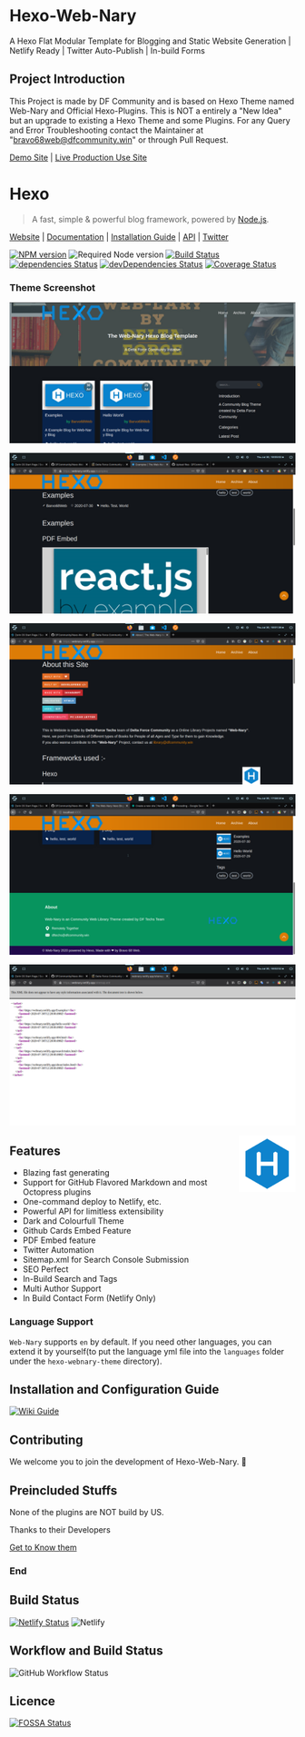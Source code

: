 # Hexo-Web-Nary

A Hexo Flat Modular Template for Blogging and Static Website Generation | Netlify Ready | Twitter Auto-Publish | In-build Forms 

## Project Introduction

This Project is made by DF Community and is based on Hexo Theme named Web-Nary and Official Hexo-Plugins. This is NOT a entirely a "New Idea" but an upgrade to existing a Hexo Theme and some Plugins. For any Query and Error Troubleshooting contact the Maintainer at "bravo68web@dfcommunity.win" or through Pull Request.

[Demo Site](http://webnary.netlify.app) | [Live Production Use Site](https://library.dfcommunity.win)

# Hexo

> A fast, simple & powerful blog framework, powered by [Node.js](https://nodejs.org).

[Website](https://hexo.io) |
[Documentation](https://hexo.io/docs/) |
[Installation Guide](https://hexo.io/docs/#Installation) |
[API](https://hexo.io/api/) |
[Twitter](https://twitter.com/hexojs)

[![NPM version](https://badge.fury.io/js/hexo.svg)](https://www.npmjs.com/package/hexo)
![Required Node version](https://img.shields.io/node/v/hexo)
[![Build Status](https://travis-ci.com/hexojs/hexo.svg?branch=master)](https://travis-ci.com/hexojs/hexo)
[![dependencies Status](https://david-dm.org/hexojs/hexo/status.svg)](https://david-dm.org/hexojs/hexo)
[![devDependencies Status](https://david-dm.org/hexojs/hexo/dev-status.svg)](https://david-dm.org/hexojs/hexo?type=dev)
[![Coverage Status](https://coveralls.io/repos/hexojs/hexo/badge.svg?branch=master)](https://coveralls.io/r/hexojs/hexo?branch=master)

### Theme Screenshot
![theme effect](https://raw.githubusercontent.com/DFCommunity/img-stack/master/Sreenshot.png)

![theme effect](https://raw.githubusercontent.com/DFCommunity/img-stack/master/Screenshot%20from%202020-07-30%2018-05-02.png)

![theme effect](https://raw.githubusercontent.com/DFCommunity/img-stack/master/Screenshot%20from%202020-07-30%2018-01-36.png)

![theme effect](https://raw.githubusercontent.com/DFCommunity/img-stack/master/Screenshot%20from%202020-07-30%2017-58-34.png)

![theme effect](https://raw.githubusercontent.com/DFCommunity/img-stack/master/Screenshot%20from%202020-07-30%2018-02-52.png)

<img src="https://raw.githubusercontent.com/hexojs/logo/master/hexo-logo-avatar.png" alt="Hexo logo" width="100" height="100" align="right" />


## Features

- Blazing fast generating
- Support for GitHub Flavored Markdown and most Octopress plugins
- One-command deploy to Netlify, etc.
- Powerful API for limitless extensibility
- Dark and Colourfull Theme
- Github Cards Embed Feature
- PDF Embed feature
- Twitter Automation
- Sitemap.xml for Search Console Submission
- SEO Perfect
- In-Build Search and Tags
- Multi Author Support
- In Build Contact Form (Netlify Only)


### Language Support
`Web-Nary` supports `en` by default. If you need other languages, you can extend it by yourself(to put the language yml file into the `languages` folder under the `hexo-webnary-theme` directory).

## Installation and Configuration Guide

[![Wiki Guide](https://blog.corp-site.envato.com/cdn-cgi/image/width=150,quality=95,format=auto/uploads/2019/05/Logo-Design-Guide.png)](https://github.com/DFCommunity/Hexo-Web-Nary/wiki/)


## Contributing

We welcome you to join the development of Hexo-Web-Nary.  🤗

## Preincluded Stuffs

None of the plugins are NOT build by US.

Thanks to their Developers

[Get to Know them](PREINCLUDED.md)

### End

## Build Status
[![Netlify Status](https://api.netlify.com/api/v1/badges/0ea822c4-0dfd-44ae-a33c-bce5a5a79f8e/deploy-status)](https://app.netlify.com/sites/webnary/deploys)
![Netlify](https://img.shields.io/netlify/0ea822c4-0dfd-44ae-a33c-bce5a5a79f8e?style=for-the-badge)

## Workflow and Build Status
![GitHub Workflow Status](https://img.shields.io/github/workflow/status/DFCommunity/Hexo-Web-Nary/Web-Nary%20Build%20Status?style=for-the-badge)

## Licence 
[![FOSSA Status](https://app.fossa.com/api/projects/git%2Bgithub.com%2FDFCommunity%2FHexo-Web-Nary.svg?type=large)](https://app.fossa.com/projects/git%2Bgithub.com%2FDFCommunity%2FHexo-Web-Nary?ref=badge_large)


